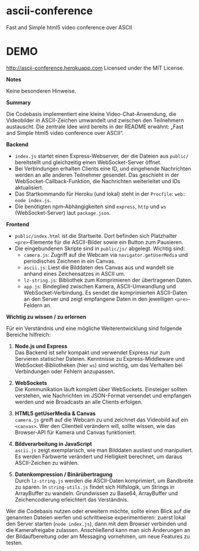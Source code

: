 ascii-conference
================

Fast and Simple html5 video conference over ASCII

DEMO
====
http://ascii-conference.herokuapp.com
Licensed under the MIT License.

**Notes**

Keine besonderen Hinweise.

**Summary**

Die Codebasis implementiert eine kleine Video-Chat-Anwendung, die Videobilder in ASCII-Zeichen umwandelt und zwischen den Teilnehmern austauscht. Die zentrale Idee wird bereits in der README erwähnt: „Fast and Simple html5 video conference over ASCII“.

**Backend**

- `index.js` startet einen Express-Webserver, der die Dateien aus `public/` bereitstellt und gleichzeitig einen WebSocket-Server öffnet.  
- Bei Verbindungen erhalten Clients eine ID, und eingehende Nachrichten werden an alle anderen Teilnehmer gesendet. Das geschieht in der WebSocket-Callback-Funktion, die Nachrichten weiterleitet und IDs aktualisiert.  
- Das Startkommando für Heroku (und lokal) steht in der `Procfile`: `web: node index.js`.  
- Die benötigten npm‑Abhängigkeiten sind `express`, `http` und `ws` (WebSocket-Server) laut `package.json`.

**Frontend**

- `public/index.html` ist die Startseite. Dort befinden sich Platzhalter `<pre>`‑Elemente für die ASCII-Bilder sowie ein Button zum Pausieren.  
- Die eingebundenen Skripte sind in `public/js/` abgelegt. Wichtig sind:
  - `camera.js`: Zugriff auf die Webcam via `navigator.getUserMedia` und periodisches Zeichnen in ein Canvas.
  - `ascii.js`: Liest die Bilddaten des Canvas aus und wandelt sie anhand eines Zeichensatzes in ASCII um.
  - `lz-string.js`: Bibliothek zum Komprimieren der übertragenen Daten.
  - `app.js`: Bindeglied zwischen Kamera, ASCII-Umwandlung und WebSocket-Verbindung. Es sendet die komprimierten ASCII-Daten an den Server und zeigt empfangene Daten in den jeweiligen `<pre>`-Feldern an.

**Wichtig zu wissen / zu erlernen**

Für ein Verständnis und eine mögliche Weiterentwicklung sind folgende Bereiche hilfreich:

1. **Node.js und Express**  
   Das Backend ist sehr kompakt und verwendet Express nur zum Servieren statischer Dateien. Kenntnisse zu Express-Middleware und WebSocket-Bibliotheken (hier `ws`) sind wichtig, um das Verhalten bei Verbindungen oder Fehlern anzupassen.

2. **WebSockets**  
   Die Kommunikation läuft komplett über WebSockets. Einsteiger sollten verstehen, wie Nachrichten im JSON-Format versendet und empfangen werden und wie Broadcasts an alle Clients erfolgen.

3. **HTML5 getUserMedia & Canvas**  
   `camera.js` greift auf die Webcam zu und zeichnet das Videobild auf ein `<canvas>`. Wer den Clientteil verändern will, sollte wissen, wie das Browser-API für Kamera und Canvas funktioniert.

4. **Bildverarbeitung in JavaScript**  
   `ascii.js` zeigt exemplarisch, wie man Bilddaten ausliest und manipuliert. Es werden Farbwerte verändert und Helligkeit berechnet, um daraus ASCII-Zeichen zu wählen.

5. **Datenkompression / Binärübertragung**  
   Durch `lz-string.js` werden die ASCII-Daten komprimiert, um Bandbreite zu sparen. In `string-utils.js` findet sich Hilfslogik, um Strings in ArrayBuffer zu wandeln. Grundwissen zu Base64, ArrayBuffer und Zeichencodierung erleichtert das Verständnis.

Wer die Codebasis nutzen oder erweitern möchte, sollte einen Blick auf die genannten Dateien werfen und schrittweise experimentieren: zuerst lokal den Server starten (`node index.js`), dann mit dem Browser verbinden und die Kamerafreigabe zulassen. Anschließend kann man sich Änderungen an der Bildaufbereitung oder am Messaging vornehmen, um neue Features zu testen.

